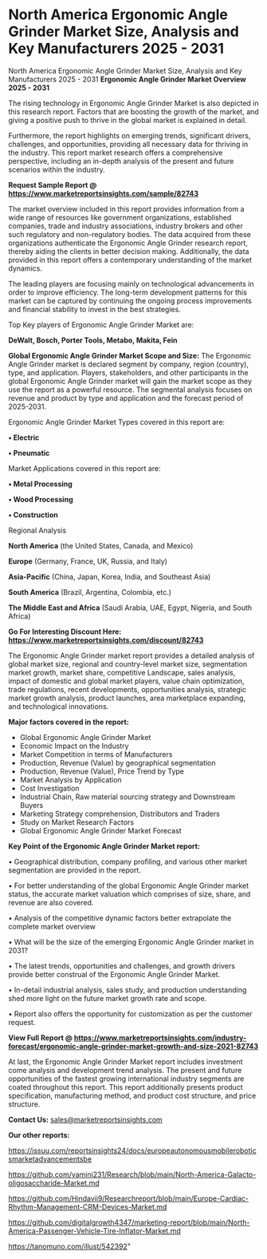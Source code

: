 # North America Ergonomic Angle Grinder Market Size, Analysis and Key Manufacturers 2025 - 2031
North America Ergonomic Angle Grinder Market Size, Analysis and Key Manufacturers 2025 - 2031
<Strong> Ergonomic Angle Grinder Market Overview 2025 - 2031</strong>

The rising technology in Ergonomic Angle Grinder Market is also depicted in this research report. Factors that are boosting the growth of the market, and giving a positive push to thrive in the global market is explained in detail.

Furthermore, the report highlights on emerging trends, significant drivers, challenges, and opportunities, providing all necessary data for thriving in the industry. This report market research offers a comprehensive perspective, including an in-depth analysis of the present and future scenarios within the industry.

<strong>Request Sample Report @ <a href=https://www.marketreportsinsights.com/sample/82743>https://www.marketreportsinsights.com/sample/82743</a></strong>

The market overview included in this report provides information from a wide range of resources like government organizations, established companies, trade and industry associations, industry brokers and other such regulatory and non-regulatory bodies. The data acquired from these organizations authenticate the Ergonomic Angle Grinder research report, thereby aiding the clients in better decision making. Additionally, the data provided in this report offers a contemporary understanding of the market dynamics.

The leading players are focusing mainly on technological advancements in order to improve efficiency. The long-term development patterns for this market can be captured by continuing the ongoing process improvements and financial stability to invest in the best strategies.

Top Key players of Ergonomic Angle Grinder Market are:

<strong>DeWalt, Bosch, Porter Tools, Metabo, Makita, Fein</strong>

<strong><b>Global Ergonomic Angle Grinder Market Scope and Size:</b></strong>
The Ergonomic Angle Grinder market is declared segment by company, region (country), type, and application. Players, stakeholders, and other participants in the global Ergonomic Angle Grinder market will gain the market scope as they use the report as a powerful resource. The segmental analysis focuses on revenue and product by type and application and the forecast period of 2025-2031.

Ergonomic Angle Grinder Market Types covered in this report are:

<strong>• Electric

• Pneumatic</strong>

Market Applications covered in this report are:

<strong>• Metal Processing

• Wood Processing

• Construction</strong> 

Regional Analysis

<strong>North America</strong> (the United States, Canada, and Mexico)

<strong>Europe</strong> (Germany, France, UK, Russia, and Italy)

<strong>Asia-Pacific</strong> (China, Japan, Korea, India, and Southeast Asia)

<strong>South America</strong> (Brazil, Argentina, Colombia, etc.)

<strong>The Middle East and Africa</strong> (Saudi Arabia, UAE, Egypt, Nigeria, and South Africa)

<strong>Go For Interesting Discount Here: <a href=https://www.marketreportsinsights.com/discount/82743>https://www.marketreportsinsights.com/discount/82743</a></strong>

The Ergonomic Angle Grinder market report provides a detailed analysis of global market size, regional and country-level market size, segmentation market growth, market share, competitive Landscape, sales analysis, impact of domestic and global market players, value chain optimization, trade regulations, recent developments, opportunities analysis, strategic market growth analysis, product launches, area marketplace expanding, and technological innovations.

<strong><b>Major factors covered in the report:</b></strong>
<ul>
  <li>Global Ergonomic Angle Grinder Market </li>
  <li>Economic Impact on the Industry</li>
  <li>Market Competition in terms of Manufacturers</li>
  <li>Production, Revenue (Value) by geographical segmentation</li>
  <li>Production, Revenue (Value), Price Trend by Type</li>
  <li>Market Analysis by Application</li>
  <li>Cost Investigation</li>
  <li>Industrial Chain, Raw material sourcing strategy and Downstream Buyers</li>
  <li>Marketing Strategy comprehension, Distributors and Traders</li>
  <li>Study on Market Research Factors</li>
  <li>Global Ergonomic Angle Grinder Market Forecast</li>
</ul>

<strong><b>Key Point of the Ergonomic Angle Grinder Market report:</b></strong>

• Geographical distribution, company profiling, and various other market segmentation are provided in the report.

• For better understanding of the global Ergonomic Angle Grinder market status, the accurate market valuation which comprises of size, share, and revenue are also covered.

• Analysis of the competitive dynamic factors better extrapolate the complete market overview

• What will be the size of the emerging Ergonomic Angle Grinder market in 2031?

• The latest trends, opportunities and challenges, and growth drivers provide better construal of the Ergonomic Angle Grinder Market.

• In-detail industrial analysis, sales study, and production understanding shed more light on the future market growth rate and scope.

• Report also offers the opportunity for customization as per the customer request.

<strong><b>View Full Report @ <a href=https://www.marketreportsinsights.com/industry-forecast/ergonomic-angle-grinder-market-growth-and-size-2021-82743>https://www.marketreportsinsights.com/industry-forecast/ergonomic-angle-grinder-market-growth-and-size-2021-82743</a></b></strong>


At last, the Ergonomic Angle Grinder Market report includes investment come analysis and development trend analysis. The present and future opportunities of the fastest growing international industry segments are coated throughout this report. This report additionally presents product specification, manufacturing method, and product cost structure, and price structure.

<strong>Contact Us:</strong>
sales@marketreportsinsights.com

<strong>Our other reports:</strong>

<a href=https://issuu.com/reportsinsights24/docs/europeautonomousmobileroboticsmarketadvancementsbe>https://issuu.com/reportsinsights24/docs/europeautonomousmobileroboticsmarketadvancementsbe</a>

<a href=https://github.com/yamini231/Research/blob/main/North-America-Galacto-oligosaccharide-Market.md>https://github.com/yamini231/Research/blob/main/North-America-Galacto-oligosaccharide-Market.md</a>

<a href=https://github.com/Hindavii9/Researchreport/blob/main/Europe-Cardiac-Rhythm-Management-CRM-Devices-Market.md>https://github.com/Hindavii9/Researchreport/blob/main/Europe-Cardiac-Rhythm-Management-CRM-Devices-Market.md</a>

<a href=https://github.com/digitalgrowth4347/marketing-report/blob/main/North-America-Passenger-Vehicle-Tire-Inflator-Market.md>https://github.com/digitalgrowth4347/marketing-report/blob/main/North-America-Passenger-Vehicle-Tire-Inflator-Market.md</a>

<a href=https://tanomuno.com/illust/542392>https://tanomuno.com/illust/542392</a>"
